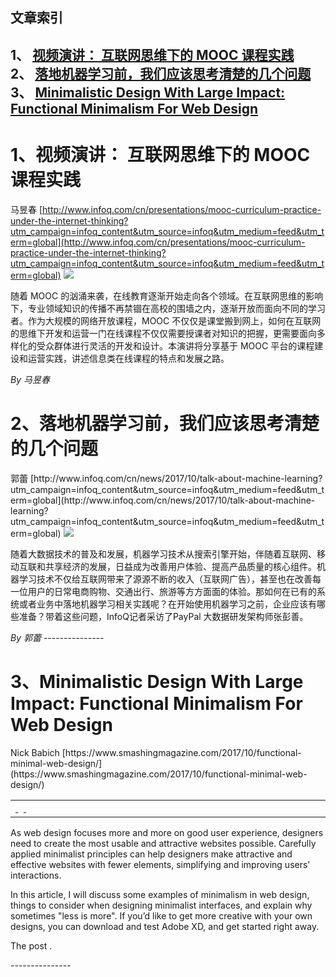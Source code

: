 ## 文章索引
1、 <a href="#1视频演讲-互联网思维下的-mooc-课程实践" >视频演讲： 互联网思维下的 MOOC 课程实践</a><br/>
2、 <a href="#2落地机器学习前我们应该思考清楚的几个问题" >落地机器学习前，我们应该思考清楚的几个问题</a><br/>
3、 <a href="#3minimalistic-design-with-large-impact:-functional-minimalism-for-web-design" >Minimalistic Design With Large Impact: Functional Minimalism For Web Design</a><br/><h1 id="#title_0" >1、视频演讲： 互联网思维下的 MOOC 课程实践</h1>
马昱春
[http://www.infoq.com/cn/presentations/mooc-curriculum-practice-under-the-internet-thinking?utm_campaign=infoq_content&utm_source=infoq&utm_medium=feed&utm_term=global](http://www.infoq.com/cn/presentations/mooc-curriculum-practice-under-the-internet-thinking?utm_campaign=infoq_content&utm_source=infoq&utm_medium=feed&utm_term=global)
<img src="http://cdn4.infoqstatic.com/statics_s1_20171003-0323/resource/presentations/mooc-curriculum-practice-under-the-internet-thinking/zh/mediumimage/mayuchun270.jpg"/><p>随着 MOOC 的汹涌来袭，在线教育逐渐开始走向各个领域。在互联网思维的影响下，专业领域知识的传播不再禁锢在高校的围墙之内，逐渐开放而面向不同的学习者。作为大规模的网络开放课程，MOOC 不仅仅是课堂搬到网上，如何在互联网的思维下开发和运营一门在线课程不仅仅需要授课者对知识的把握，更需要面向多样化的受众群体进行灵活的开发和设计。本演讲将分享基于 MOOC 平台的课程建设和运营实践，讲述信息类在线课程的特点和发展之路。</p> <i>By 马昱春</i>
---------------
<h1 id="#title_1" >2、落地机器学习前，我们应该思考清楚的几个问题</h1>
郭蕾
[http://www.infoq.com/cn/news/2017/10/talk-about-machine-learning?utm_campaign=infoq_content&utm_source=infoq&utm_medium=feed&utm_term=global](http://www.infoq.com/cn/news/2017/10/talk-about-machine-learning?utm_campaign=infoq_content&utm_source=infoq&utm_medium=feed&utm_term=global)
<img src="http://www.infoq.com/styles/i/logo_bigger.jpg"/><p>随着大数据技术的普及和发展，机器学习技术从搜索引擎开始，伴随着互联网、移动互联和共享经济的发展，日益成为改善用户体验、提高产品质量的核心组件。机器学习技术不仅给互联网带来了源源不断的收入（互联网广告），甚至也在改善每一位用户的日常电商购物、交通出行、旅游等方方面面的体验。那如何在已有的系统或者业务中落地机器学习相关实践呢？在开始使用机器学习之前，企业应该有哪些准备？带着这些问题，InfoQ记者采访了PayPal 大数据研发架构师张彭善。</p> <i>By 郭蕾</i>
---------------
<h1 id="#title_2" >3、Minimalistic Design With Large Impact: Functional Minimalism For Web Design</h1>
Nick Babich
[https://www.smashingmagazine.com/2017/10/functional-minimal-web-design/](https://www.smashingmagazine.com/2017/10/functional-minimal-web-design/)
<table width="650">
	<tr>
		<td width="650">
			<div style="width:650px;">
				<img src="http://statisches.auslieferung.commindo-media-ressourcen.de/advertisement.gif" alt="" border="0"/>
				<br/>
				<a href="http://auslieferung.commindo-media-ressourcen.de/random.php?mode=target&collection=smashing-rss&position=1" target="_blank">
					<img src="http://auslieferung.commindo-media-ressourcen.de/random.php?mode=image&collection=smashing-rss&position=1" border="0" alt=""/>
				</a>
				&nbsp;
				<a href="http://auslieferung.commindo-media-ressourcen.de/random.php?mode=target&collection=smashing-rss&position=2" target="_blank">
					<img src="http://auslieferung.commindo-media-ressourcen.de/random.php?mode=image&collection=smashing-rss&position=2" border="0" alt=""/>
				</a>
				&nbsp;
				<a href="http://auslieferung.commindo-media-ressourcen.de/random.php?mode=target&collection=smashing-rss&position=3" target="_blank">
					<img src="http://auslieferung.commindo-media-ressourcen.de/random.php?mode=image&collection=smashing-rss&position=3" border="0" alt=""/>
				</a>
			</div>
		</td>
	</tr>
</table><p>As web design focuses more and more on good user experience, designers need to create the most usable and attractive websites possible. Carefully applied minimalist principles can help designers make attractive and effective websites with fewer elements, simplifying and improving users’ interactions.</p>

<figure></figure>

<p>In this article, I will discuss some examples of minimalism in web design, things to consider when designing minimalist interfaces, and explain why sometimes "less is more". If you’d like to get more creative with your own designs, you can download and test Adobe XD, and get started right away.</p><p>The post .</p>
---------------